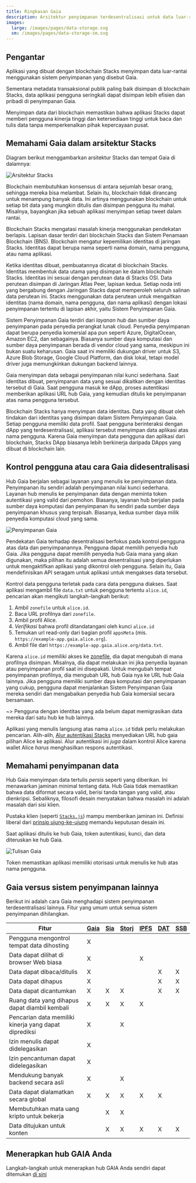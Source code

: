 ```yaml
---
title: Ringkasan Gaia
description: Arsitektur penyimpanan terdesentralisasi untuk data luar-rantai
images:
  large: /images/pages/data-storage.svg
  sm: /images/pages/data-storage-sm.svg
---
```


## Pengantar

Aplikasi yang dibuat dengan blockchain Stacks menyimpan data luar-rantai menggunakan sistem penyimpanan yang disebut Gaia.

Sementara metadata transaksional publik paling baik disimpan di blockchain Stacks, data aplikasi pengguna seringkali dapat disimpan lebih efisien dan pribadi di penyimpanan Gaia.

Menyimpan data dari blockchain memastikan bahwa aplikasi Stacks dapat memberi pengguna kinerja tinggi dan ketersediaan tinggi untuk baca dan tulis data tanpa memperkenalkan pihak kepercayaan pusat.

## Memahami Gaia dalam arsitektur Stacks

Diagram berikut menggambarkan arsitektur Stacks dan tempat Gaia di dalamnya:

![Arsitektur Stacks](/images/architecture.png)

Blockchain membutuhkan konsensus di antara sejumlah besar orang, sehingga mereka bisa melambat. Selain itu, blockchain tidak dirancang untuk menampung banyak data. Ini artinya menggunakan blockchain untuk setiap bit data yang mungkin ditulis dan disimpan pengguna itu mahal. Misalnya, bayangkan jika sebuah aplikasi menyimpan setiap tweet dalam rantai.

Blockchain Stacks mengatasi masalah kinerja menggunakan pendekatan berlapis. Lapisan dasar terdiri dari blockchain Stacks dan Sistem Penamaan Blockchain (BNS). Blockchain mengatur kepemilikan identitas di jaringan Stacks. Identitas dapat berupa nama seperti nama domain, nama pengguna, atau nama aplikasi.

Ketika identitas dibuat, pembuatannya dicatat di blockchain Stacks. Identitas membentuk data utama yang disimpan ke dalam blockchain Stacks. Identitas ini sesuai dengan perutean data di Stacks OSI. Data perutean disimpan di Jaringan Atlas Peer, lapisan kedua. Setiap noda inti yang bergabung dengan Jaringan Stacks dapat memperoleh seluruh salinan data perutean ini. Stacks menggunakan data perutean untuk mengaitkan identitas (nama domain, nama pengguna, dan nama aplikasi) dengan lokasi penyimpanan tertentu di lapisan akhir, yaitu Sistem Penyimpanan Gaia.

Sistem Penyimpanan Gaia terdiri dari _layanan hub_ dan sumber daya penyimpanan pada penyedia perangkat lunak cloud. Penyedia penyimpanan dapat berupa penyedia komersial apa pun seperti Azure, DigitalOcean, Amazon EC2, dan sebagainya. Biasanya sumber daya komputasi dan sumber daya penyimpanan berada di vendor cloud yang sama, meskipun ini bukan suatu keharusan. Gaia saat ini memiliki dukungan driver untuk S3, Azure Blob Storage, Google Cloud Platform, dan disk lokal, tetapi model driver juga memungkinkan dukungan backend lainnya.

Gaia menyimpan data sebagai penyimpanan nilai kunci sederhana. Saat identitas dibuat, penyimpanan data yang sesuai dikaitkan dengan identitas tersebut di Gaia. Saat pengguna masuk ke dApp, proses autentikasi memberikan aplikasi URL hub Gaia, yang kemudian ditulis ke penyimpanan atas nama pengguna tersebut.

Blockchain Stacks hanya menyimpan data identitas. Data yang dibuat oleh tindakan dari identitas yang disimpan dalam Sistem Penyimpanan Gaia. Setiap pengguna memiliki data profil. Saat pengguna berinteraksi dengan dApp yang terdesentralisasi, aplikasi tersebut menyimpan data aplikasi atas nama pengguna. Karena Gaia menyimpan data pengguna dan aplikasi dari blockchain, Stacks DApp biasanya lebih berkinerja daripada DApps yang dibuat di blockchain lain.

## Kontrol pengguna atau cara Gaia didesentralisasi

Hub Gaia berjalan sebagai layanan yang menulis ke penyimpanan data. Penyimpanan itu sendiri adalah penyimpanan nilai kunci sederhana. Layanan hub menulis ke penyimpanan data dengan meminta token autentikasi yang valid dari pemohon. Biasanya, layanan hub berjalan pada sumber daya komputasi dan penyimpanan itu sendiri pada sumber daya penyimpanan khusus yang terpisah. Biasanya, kedua sumber daya milik penyedia komputasi cloud yang sama.

![Penyimpanan Gaia](/images/gaia-storage.png)

Pendekatan Gaia terhadap desentralisasi berfokus pada kontrol pengguna atas data dan penyimpanannya. Pengguna dapat memilih penyedia hub Gaia. Jika pengguna dapat memilih penyedia hub Gaia mana yang akan digunakan, maka pilihan itu adalah semua desentralisasi yang diperlukan untuk mengaktifkan aplikasi yang dikontrol oleh pengguna. Selain itu, Gaia mendefinisikan API seragam untuk aplikasi untuk mengakses data tersebut.

Kontrol data pengguna terletak pada cara data pengguna diakses. Saat aplikasi mengambil file `data.txt` untuk pengguna tertentu `alice.id`, pencarian akan mengikuti langkah-langkah berikut:

1. Ambil `zonefile` untuk `alice.id`.
2. Baca URL profilnya dari `zonefile`.
3. Ambil profil Alice.
4. _Verifikasi_ bahwa profil ditandatangani oleh kunci `alice.id`
5. Temukan url read-only dari bagian profil `appsMeta` (mis. `https://example-app.gaia.alice.org`).
6. Ambil file dari `https://example-app.gaia.alice.org/data.txt`.

Karena `alice.id` memiliki akses ke [zonefile](https://docs.stacks.co/references/bns-contract#name-update), dia dapat mengubah di mana profilnya disimpan. Misalnya, dia dapat melakukan ini jika penyedia layanan atau penyimpanan profil saat ini disepakati. Untuk mengubah tempat penyimpanan profilnya, dia mengubah URL hub Gaia nya ke URL hub Gaia lainnya. Jika pengguna memiliki sumber daya komputasi dan penyimpanan yang cukup, pengguna dapat menjalankan Sistem Penyimpanan Gaia mereka sendiri dan mengabaikan penyedia hub Gaia komersial secara bersamaan.

~> Pengguna dengan identitas yang ada belum dapat memigrasikan data mereka dari satu hub ke hub lainnya.

Aplikasi yang menulis langsung atas nama `alice.id` tidak perlu melakukan pencarian. Alih-alih, [Alur autentikasi Stacks](https://stacks.js.org) menyediakan URL hub gaia pilihan Alice ke aplikasi. Alur autentikasi ini _juga_ dalam kontrol Alice karena wallet Alice _harus_ menghasilkan respons autentikasi.

## Memahami penyimpanan data

Hub Gaia menyimpan data tertulis _persis_ seperti yang diberikan. Ini menawarkan jaminan minimal tentang data. Hub Gaia tidak memastikan bahwa data diformat secara valid, berisi tanda tangan yang valid, atau dienkripsi. Sebaliknya, filosofi desain menyatakan bahwa masalah ini adalah masalah dari sisi klien.

Pustaka klien (seperti [`Stacks.js`](https://stacks.js.org/)) mampu memberikan jaminan ini. Definisi liberal dari [prinsip ujung-ke-ujung](https://en.wikipedia.org/wiki/End-to-end_principle) memandu keputusan desain ini.

Saat aplikasi ditulis ke hub Gaia, token autentikasi, kunci, dan data diteruskan ke hub Gaia.

![Tulisan Gaia](/images/gaia-writes.png)

Token memastikan aplikasi memiliki otorisasi untuk menulis ke hub atas nama pengguna.

## Gaia versus sistem penyimpanan lainnya

Berikut ini adalah cara Gaia menghadapi sistem penyimpanan terdesentralisasi lainnya. Fitur yang umum untuk semua sistem penyimpanan dihilangkan.

| Fitur                                                 | [Gaia](https://github.com/stacks-network/gaia) | [Sia](https://sia.tech/) | [Storj](https://storj.io/) | [IPFS](https://ipfs.io/) | [DAT](https://datproject.org/) | [SSB](https://www.scuttlebutt.nz/) |
| ----------------------------------------------------- | ---------------------------------------------- | ------------------------ | -------------------------- | ------------------------ | ------------------------------ | ---------------------------------- |
| Pengguna mengontrol tempat data dihosting             | X                                              |                          |                            |                          |                                |                                    |
| Data dapat dilihat di browser Web biasa               | X                                              |                          |                            | X                        |                                |                                    |
| Data dapat dibaca/ditulis                             | X                                              |                          |                            |                          | X                              | X                                  |
| Data dapat dihapus                                    | X                                              |                          |                            |                          | X                              | X                                  |
| Data dapat dicantumkan                                | X                                              | X                        | X                          |                          | X                              | X                                  |
| Ruang data yang dihapus dapat diambil kembali         | X                                              | X                        | X                          | X                        |                                |                                    |
| Pencarian data memiliki kinerja yang dapat diprediksi | X                                              |                          | X                          |                          |                                |                                    |
| Izin menulis dapat didelegasikan                      | X                                              |                          |                            |                          |                                |                                    |
| Izin pencantuman dapat didelegasikan                  | X                                              |                          |                            |                          |                                |                                    |
| Mendukung banyak backend secara asli                  | X                                              |                          | X                          |                          |                                |                                    |
| Data dapat dialamatkan secara global                  | X                                              | X                        | X                          | X                        | X                              |                                    |
| Membutuhkan mata uang kripto untuk bekerja            |                                                | X                        | X                          |                          |                                |                                    |
| Data ditujukan untuk konten                           |                                                | X                        | X                          | X                        | X                              | X                                  |

## Menerapkan hub GAIA Anda

Langkah-langkah untuk menerapkan hub GAIA Anda sendiri dapat ditemukan [di sini](https://github.com/stacks-network/gaia/blob/master/deploy/README.md)
